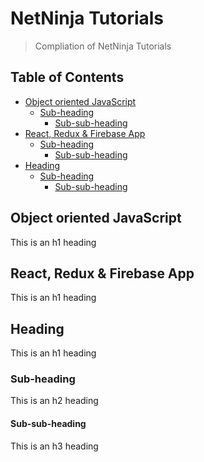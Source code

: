 # NetNinja Tutorials

> Compliation of NetNinja Tutorials

## Table of Contents
- [Object oriented JavaScript](#object-oriented-javascript)
  * [Sub-heading](#sub-heading)
    + [Sub-sub-heading](#sub-sub-heading)
- [React, Redux & Firebase App](#react,-redux-&-firebase-app)
  * [Sub-heading](#sub-heading-1)
    + [Sub-sub-heading](#sub-sub-heading-1)
- [Heading](#heading-2)
  * [Sub-heading](#sub-heading-2)
    + [Sub-sub-heading](#sub-sub-heading-2)




## Object oriented JavaScript

This is an h1 heading

## React, Redux & Firebase App

This is an h1 heading


## Heading

This is an h1 heading

### Sub-heading

This is an h2 heading

#### Sub-sub-heading

This is an h3 heading
